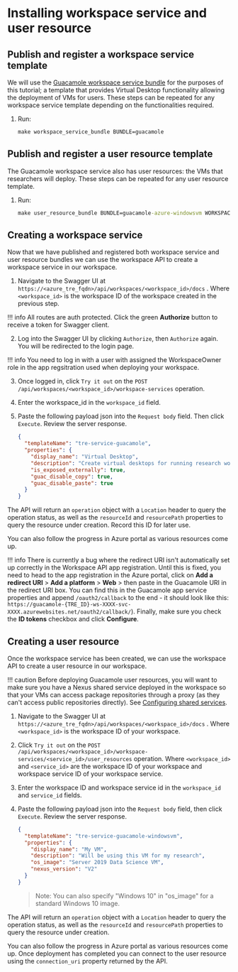 # Installing workspace service and user resource

## Publish and register a workspace service template

We will use the [Guacamole workspace service bundle](../../tre-templates/workspace-services/guacamole.md) for the purposes of this tutorial; a template that provides Virtual Desktop functionality allowing the deployment of VMs for users. These steps can be repeated for any workspace service template depending on the functionalities required.

1. Run:

    ```cmd
    make workspace_service_bundle BUNDLE=guacamole
    ```

## Publish and register a user resource template

The Guacamole workspace service also has user resources: the VMs that researchers will deploy. These steps can be repeated for any user resource template.

1. Run:

    ```cmd
    make user_resource_bundle BUNDLE=guacamole-azure-windowsvm WORKSPACE_SERVICE=guacamole
    ```

## Creating a workspace service

Now that we have published and registered both workspace service and user resource bundles we can use the workspace API to create a workspace service in our workspace.

1. Navigate to the Swagger UI at `https://<azure_tre_fqdn>/api/workspaces/<workspace_id>/docs` . Where `<workspace_id>` is the workspace ID of the workspace created in the previous step.

!!! info
    All routes are auth protected. Click the green **Authorize** button to receive a token for Swagger client.

2. Log into the Swagger UI by clicking `Authorize`, then `Authorize` again. You will be redirected to the login page.

!!! info
    You need to log in with a user with assigned the WorkspaceOwner role in the app regsitration used when deploying your workspace.

3. Once logged in, click `Try it out` on the `POST` `/api/workspaces/<workspace_id>/workspace-services` operation.

4. Enter the workspace_id in the `workspace_id` field.

5. Paste the following payload json into the `Request body` field. Then click `Execute`. Review the server response.

    ```json
    {
      "templateName": "tre-service-guacamole",
      "properties": {
        "display_name": "Virtual Desktop",
        "description": "Create virtual desktops for running research workloads",
        "is_exposed_externally": true,
        "guac_disable_copy": true,
        "guac_disable_paste": true
      }
    }
    ```

The API will return an `operation` object with a `Location` header to query the operation status, as well as the `resourceId` and `resourcePath` properties to query the resource under creation. Record this ID for later use.

You can also follow the progress in Azure portal as various resources come up.

!!! info
    There is currently a bug where the redirect URI isn't automatically set up correctly in the Workspace API app registration.
    Until this is fixed, you need to head to the app registration in the Azure portal, click on **Add a redirect URI** > **Add a platform** > **Web** > then paste in the Guacamole URI in the redirect URI box.
    You can find this in the Guacamole app service properties and append `/oauth2/callback` to the end - it should look like this: `https://guacamole-{TRE_ID}-ws-XXXX-svc-XXXX.azurewebsites.net/oauth2/callback/`). Finally, make sure you check the **ID tokens** checkbox and click **Configure**.

## Creating a user resource

Once the workspace service has been created, we can use the workspace API to create a user resource in our workspace.

!!! caution
    Before deploying Guacamole user resources, you will want to make sure you have a Nexus shared service deployed in the workspace so that your VMs can access package repositories through a proxy (as they can't access public repositories directly). See [Configuring shared services](./configuring-shared-services.md).

1. Navigate to the Swagger UI at `https://<azure_tre_fqdn>/api/workspaces/<workspace_id>/docs` . Where `<workspace_id>` is the workspace ID of your workspace.

1. Click `Try it out` on the `POST` `/api/workspaces/<workspace_id>/workspace-services/<service_id>/user_resources` operation. Where `<workspace_id>` and `<service_id>` are the workspace ID of your workspace and workspace service ID of your workspace service.

1. Enter the workspace ID and workspace service id in the `workspace_id` and `service_id` fields.

1. Paste the following payload json into the `Request body` field, then click `Execute`. Review the server response.

    ```json
    {
      "templateName": "tre-service-guacamole-windowsvm",
      "properties": {
        "display_name": "My VM",
        "description": "Will be using this VM for my research",
        "os_image": "Server 2019 Data Science VM",
        "nexus_version": "V2"
      }
    }
    ```

    > Note: You can also specify "Windows 10" in "os_image" for a standard Windows 10 image.

The API will return an `operation` object with a `Location` header to query the operation status, as well as the `resourceId` and `resourcePath` properties to query the resource under creation.

You can also follow the progress in Azure portal as various resources come up. Once deployment has completed you can connect to the user resource using the `connection_uri` property returned by the API.
